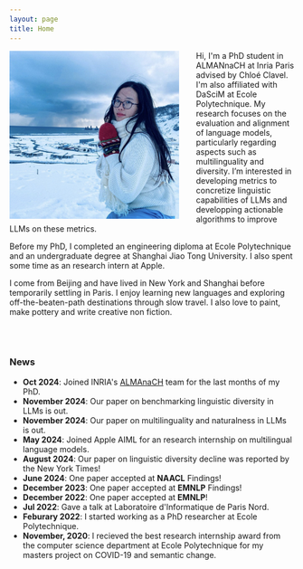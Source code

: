 ```yaml
---
layout: page
title: Home
---
```



<img align="left" style="padding-right: 30px; width: 300px" src="pic_mx.jpg">

Hi, I'm a PhD student in ALMANnaCH at Inria Paris advised by Chloé Clavel. I'm also affiliated with DaSciM at Ecole Polytechnique. My research focuses on the evaluation and alignment of language models, particularly regarding aspects such as multilinguality and diversity. I’m interested in developing metrics to concretize linguistic capabilities of LLMs and developping actionable algorithms to improve LLMs on these metrics.

Before my PhD, I completed an engineering diploma at Ecole Polytechnique and an undergraduate degree at Shanghai Jiao Tong University. I also spent some time as an research intern at Apple.

I come from Beijing and have lived in New York and Shanghai before temporarily settling in Paris. I enjoy learning new languages and exploring off-the-beaten-path destinations through slow travel. I also love to paint, make pottery and write creative non fiction.

<br>
<br>


### News

* **Oct 2024**: Joined INRIA's [ALMAnaCH](https://almanach.inria.fr/index-fr.html) team for the last months of my PhD.
* **November 2024**: Our paper on benchmarking linguistic diversity in LLMs is out.
* **November 2024**: Our paper on multilinguality and naturalness in LLMs is out.
* **May 2024**: Joined Apple AIML for an research internship on multilingual language models.
* **August 2024**: Our paper on linguistic diversity decline was reported by the New York Times!
* **June 2024**: One paper accepted at **NAACL** Findings!
* **December 2023**: One paper accepted at **EMNLP** Findings!
* **December 2022**: One paper accepted at **EMNLP**!
* **Jul 2022**: Gave a talk at Laboratoire d'Informatique de Paris Nord.
* **Feburary 2022**: I started working as a PhD researcher at Ecole Polytechnique.
* **November, 2020**: I recieved the best research internship award from the computer science department at Ecole Polytechnique for my masters project on COVID-19 and semantic change.

